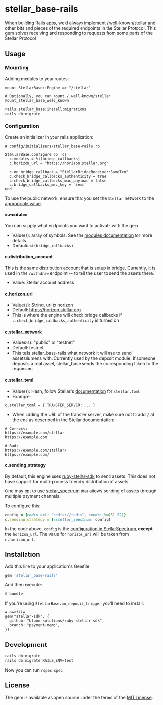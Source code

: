 # stellar_base-rails

When building Rails apps, we’d always implement /.well-known/stellar and other bits and pieces of the required endpoints in the Stellar Protocol. This gem solves receiving and responding to requests from some parts of the Stellar Protocol

## Usage

### Mounting
Adding modules to your routes:

```
mount StellarBase::Engine => "/stellar"

# Optionally, you can mount /.well-known/stellar
mount_stellar_base_well_known
```

```sh
rails stellar_base:install:migrations
rails db:migrate
```

### Configuration
Create an initializer in your rails application:

```
# config/initializers/stellar_base-rails.rb

StellarBase.configure do |c|
  c.modules = %i(bridge_callbacks)
  c.horizon_url = "https://horizon.stellar.org"

  c.on_bridge_callback = "StellarBridgeReceive::SaveTxn"
  c.check_bridge_callbacks_authenticity = true
  c.check_bridge_callbacks_mac_payload = false
  c.bridge_callbacks_mac_key = "test"
end
```

To use the public network, ensure that you set the `Stellar` network to the [appropriate value](https://github.com/stellar/ruby-stellar-sdk#usage).

#### c.modules
You can supply what endpoints you want to activate with the gem

- Value(s): array of symbols. See the [modules documentation](docs/modules.md) for more details.
- Default: `%i(bridge_callbacks)`

#### c.distribution_account
This is the same distribution account that is setup in bridge. Currently, it is used in the `/withdraw` endpoint -- to tell the user to send the assets there.

- Value: Stellar account address

#### c.horizon_url
- Value(s): String, url to horizon
- Default: https://horizon.stellar.org
- This is where the engine will check bridge callbacks if `c.check_bridge_callbacks_authenticity` is turned on

#### c.stellar_network
- Values(s): "public" or "testnet"
- Default: testnet
- This tells stellar_base-rails what network it will use to send assets/lumens with. Currently used by the deposit module. If someone deposits a real asset, stellar_base sends the corresponding token to the requester.

#### c.stellar_toml
- Value(s): Hash, follow Stellar's [documentation](https://www.stellar.org/developers/guides/concepts/stellar-toml.html) for `stellar.toml`
- Example:
```
c.stellar_toml = { TRANSFER_SERVER: ... }
```
- When adding the URL of the transfer server, make sure not to add `/` at the end as described in the Stellar documentation:
```
# Correct:
https://example.com/stellar
https://example.com

# Bad:
https://example.com/stellar/
https://example.com/
```

#### c.sending_strategy

By default, this engine uses [ruby-stellar-sdk](https://github.com/stellar/ruby-stellar-sdk) to send assets. This does not have support for multi-process friendly distribution of assets.

One may opt to use [stellar_spectrum](https://github.com/bloom-solutions/stellar_spectrum-ruby) that allows sending of assets through multiple payment channels.

To configure this:

```ruby
config = {redis_url: "redis://redis", seeds: %w(S1 S2)}
c.sending_strategy = [:stellar_spectrum, config]
```

In the code above, `config` is the [configuration in StellarSpectrum](https://github.com/bloom-solutions/stellar_spectrum-ruby#usage), **except** the `horizon_url`. The value for `horizon_url` will be taken from `c.horizon_url`.

## Installation
Add this line to your application's Gemfile:

```ruby
gem 'stellar_base-rails'
```

And then execute:
```bash
$ bundle
```

If you're using `StellarBase.on_deposit_trigger` you'll need to install:

```
# Gemfile
gem("stellar-sdk", {
  github: "bloom-solutions/ruby-stellar-sdk",
  branch: "payment-memo",
})
```

## Development

```sh
rails db:migrate
rails db:migrate RAILS_ENV=test
```

Now you can run `rspec spec`

## License
The gem is available as open source under the terms of the [MIT License](http://opensource.org/licenses/MIT).
